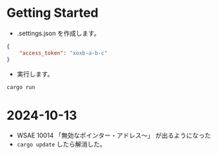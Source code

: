 # Getting Started

* .settings.json を作成します。

```json
{
    "access_token": "xoxb-a-b-c"
}
```

* 実行します。

```sh
cargo run
```

# 2024-10-13
* WSAE 10014 「無効なポインター・アドレス～」 が出るようになった
* `cargo update` したら解消した。
